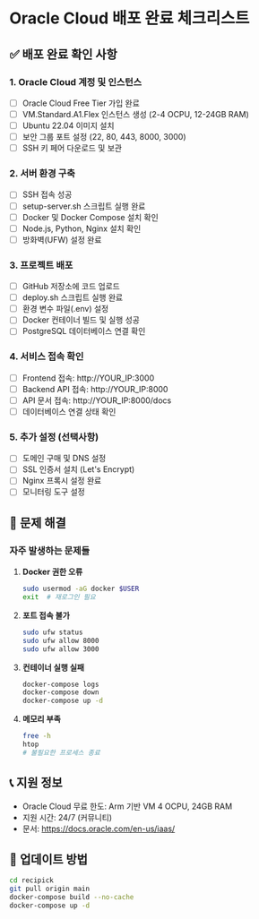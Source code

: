 # Oracle Cloud 배포 완료 체크리스트

## ✅ 배포 완료 확인 사항

### 1. Oracle Cloud 계정 및 인스턴스
- [ ] Oracle Cloud Free Tier 가입 완료
- [ ] VM.Standard.A1.Flex 인스턴스 생성 (2-4 OCPU, 12-24GB RAM)
- [ ] Ubuntu 22.04 이미지 설치
- [ ] 보안 그룹 포트 설정 (22, 80, 443, 8000, 3000)
- [ ] SSH 키 페어 다운로드 및 보관

### 2. 서버 환경 구축
- [ ] SSH 접속 성공
- [ ] setup-server.sh 스크립트 실행 완료
- [ ] Docker 및 Docker Compose 설치 확인
- [ ] Node.js, Python, Nginx 설치 확인
- [ ] 방화벽(UFW) 설정 완료

### 3. 프로젝트 배포
- [ ] GitHub 저장소에 코드 업로드
- [ ] deploy.sh 스크립트 실행 완료
- [ ] 환경 변수 파일(.env) 설정
- [ ] Docker 컨테이너 빌드 및 실행 성공
- [ ] PostgreSQL 데이터베이스 연결 확인

### 4. 서비스 접속 확인
- [ ] Frontend 접속: http://YOUR_IP:3000
- [ ] Backend API 접속: http://YOUR_IP:8000
- [ ] API 문서 접속: http://YOUR_IP:8000/docs
- [ ] 데이터베이스 연결 상태 확인

### 5. 추가 설정 (선택사항)
- [ ] 도메인 구매 및 DNS 설정
- [ ] SSL 인증서 설치 (Let's Encrypt)
- [ ] Nginx 프록시 설정 완료
- [ ] 모니터링 도구 설정

## 🚨 문제 해결

### 자주 발생하는 문제들

1. **Docker 권한 오류**
   ```bash
   sudo usermod -aG docker $USER
   exit  # 재로그인 필요
   ```

2. **포트 접속 불가**
   ```bash
   sudo ufw status
   sudo ufw allow 8000
   sudo ufw allow 3000
   ```

3. **컨테이너 실행 실패**
   ```bash
   docker-compose logs
   docker-compose down
   docker-compose up -d
   ```

4. **메모리 부족**
   ```bash
   free -h
   htop
   # 불필요한 프로세스 종료
   ```

## 📞 지원 정보

- Oracle Cloud 무료 한도: Arm 기반 VM 4 OCPU, 24GB RAM
- 지원 시간: 24/7 (커뮤니티)
- 문서: https://docs.oracle.com/en-us/iaas/

## 🔄 업데이트 방법

```bash
cd recipick
git pull origin main
docker-compose build --no-cache
docker-compose up -d
```